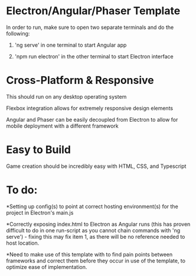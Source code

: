 # Electron/Angular/Phaser Template
In order to run, make sure to open two separate terminals and do the following:  

1. 'ng serve' in one terminal to start Angular app  

2. 'npm run electron' in the other terminal to start Electron interface  


# Cross-Platform & Responsive
This should run on any desktop operating system  

Flexbox integration allows for extremely responsive design elements  

Angular and Phaser can be easily decoupled from Electron to allow for mobile deployment with a different framework  


# Easy to Build
Game creation should be incredibly easy with HTML, CSS, and Typescript  


# To do:
*Setting up config(s) to point at correct hosting environment(s) for the project in Electron's main.js  

*Correctly exposing index.html to Electron as Angular runs (this has proven difficult to do in one run-script as you cannot chain commands with 'ng serve') - fixing this may fix item 1, as there will be no reference needed to host location.  

*Need to make use of this template with to find pain points between frameworks and correct them before they occur in use of the template, to optimize ease of implementation.
